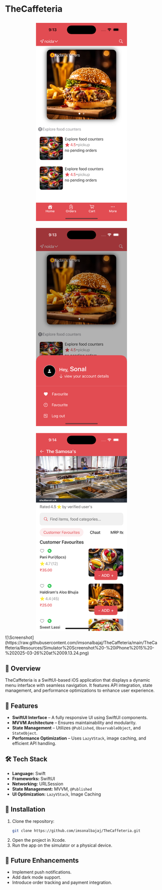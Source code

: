 # TheCaffeteria

<div align="center">
  <img src="https://github.com/imsonalbajaj/TheCaffeteria/blob/main/TheCaffeteria/Resources/Simulator%20Screenshot%20-%20iPhone%2015%20-%202025-03-26%20at%2009.13.16.png" alt="Image 1" width="300" style="margin: 10px"/>
  <img src="https://github.com/imsonalbajaj/TheCaffeteria/blob/main/TheCaffeteria/Resources/Simulator%20Screenshot%20-%20iPhone%2015%20-%202025-03-26%20at%2009.13.24.png" alt="Image 2" width="300" style="margin: 10px"/>
  <img src="https://github.com/imsonalbajaj/TheCaffeteria/blob/main/TheCaffeteria/Resources/Simulator%20Screenshot%20-%20iPhone%2015%20-%202025-03-26%20at%2009.14.24.png" alt="Image 3" width="300" style="margin: 10px"/>
</div>
![\Screenshot](https://raw.githubusercontent.com/imsonalbajaj/TheCaffeteria/main/TheCaffeteria/Resources/Simulator%20Screenshot%20-%20iPhone%2015%20-%202025-03-26%20at%2009.13.24.png)

## 📌 Overview
TheCaffeteria is a SwiftUI-based iOS application that displays a dynamic menu interface with seamless navigation. It features API integration, state management, and performance optimizations to enhance user experience.

## 🚀 Features
- **SwiftUI Interface** – A fully responsive UI using SwiftUI components.
- **MVVM Architecture** – Ensures maintainability and modularity.
- **State Management** – Utilizes `@Published`, `ObservableObject`, and `StateObject`.
- **Performance Optimization** – Uses `LazyVStack`, image caching, and efficient API handling.

## 🛠️ Tech Stack
- **Language:** Swift
- **Frameworks:** SwiftUI
- **Networking:** URLSession
- **State Management:** MVVM, `@Published`
- **UI Optimization:** `LazyVStack`, Image Caching

## 📲 Installation
1. Clone the repository:
   ```bash
   git clone https://github.com/imsonalbajaj/TheCaffeteria.git
   ```
2. Open the project in Xcode.
3. Run the app on the simulator or a physical device.

## 📌 Future Enhancements
- Implement push notifications.
- Add dark mode support.
- Introduce order tracking and payment integration.
